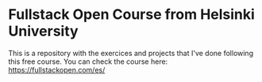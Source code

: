 # Fullstack Open Course from Helsinki University
This is a repository with the exercices and projects that I've done following this free course. You can check the course here: https://fullstackopen.com/es/


